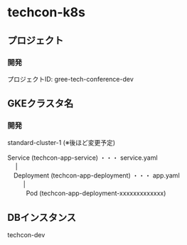 # techcon-k8s

## プロジェクト

### 開発
プロジェクトID: gree-tech-conference-dev


## GKEクラスタ名

### 開発

standard-cluster-1  (※後ほど変更予定)


Service (techcon-app-service) ・・・ service.yaml  
　 |  
　Deployment (techcon-app-deployment) ・・・ app.yaml  
　 　 |  
　　　Pod (techcon-app-deployment-xxxxxxxxxxxxx)

## DBインスタンス

techcon-dev
